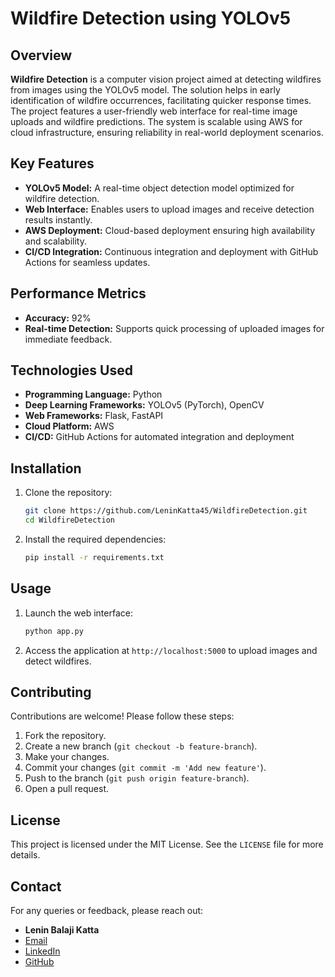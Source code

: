 # Wildfire Detection using YOLOv5

## Overview

**Wildfire Detection** is a computer vision project aimed at detecting wildfires from images using the YOLOv5 model. The solution helps in early identification of wildfire occurrences, facilitating quicker response times. The project features a user-friendly web interface for real-time image uploads and wildfire predictions. The system is scalable using AWS for cloud infrastructure, ensuring reliability in real-world deployment scenarios.

## Key Features

- **YOLOv5 Model:** A real-time object detection model optimized for wildfire detection.
- **Web Interface:** Enables users to upload images and receive detection results instantly.
- **AWS Deployment:** Cloud-based deployment ensuring high availability and scalability.
- **CI/CD Integration:** Continuous integration and deployment with GitHub Actions for seamless updates.

## Performance Metrics

- **Accuracy:** 92%
- **Real-time Detection:** Supports quick processing of uploaded images for immediate feedback.

## Technologies Used

- **Programming Language:** Python
- **Deep Learning Frameworks:** YOLOv5 (PyTorch), OpenCV
- **Web Frameworks:** Flask, FastAPI
- **Cloud Platform:** AWS
- **CI/CD:** GitHub Actions for automated integration and deployment

## Installation

1. Clone the repository:

    ```bash
    git clone https://github.com/LeninKatta45/WildfireDetection.git
    cd WildfireDetection
    ```

2. Install the required dependencies:

    ```bash
    pip install -r requirements.txt
    ```

## Usage

1. Launch the web interface:
    ```bash
    python app.py
    ```

2. Access the application at `http://localhost:5000` to upload images and detect wildfires.

## Contributing

Contributions are welcome! Please follow these steps:

1. Fork the repository.
2. Create a new branch (`git checkout -b feature-branch`).
3. Make your changes.
4. Commit your changes (`git commit -m 'Add new feature'`).
5. Push to the branch (`git push origin feature-branch`).
6. Open a pull request.

## License

This project is licensed under the MIT License. See the `LICENSE` file for more details.

## Contact

For any queries or feedback, please reach out:

- **Lenin Balaji Katta**
- [Email](mailto:leninbalaji45@gmail.com)
- [LinkedIn](https://www.linkedin.com/in/leninkatta)
- [GitHub](https://github.com/LeninKatta45)
